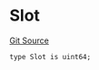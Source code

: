 # Slot
[Git Source](https://github.com/lidofinance/community-staking-module/blob/efc92ba178845b0562e369d8d71b585ba381ab86/src/lib/Types.sol)


```solidity
type Slot is uint64;
```

